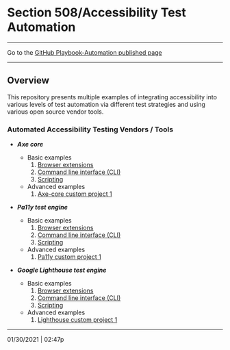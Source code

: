 # Section 508/Accessibility Test Automation

<hr>

Go to the [GitHub Playbook-Automation published page](https://section508coordinators.github.io/Dev-Automation/)

<hr>

## Overview
This repository presents multiple examples of integrating accessibility into various levels of test automation via different test strategies and using various open source vendor tools.

### Automated Accessibility Testing Vendors / Tools

  * ***Axe core***
    * Basic examples
        1. [Browser extensions](https://github.com/Section508Coordinators/Dev-Automation/tree/master/examples/axe-core/axe-basic-browser-ext)
        2. [Command line interface (CLI)](https://github.com/Section508Coordinators/Dev-Automation/tree/master/examples/axe-core/axe-basic-cli)
        3. [Scripting](https://github.com/Section508Coordinators/Dev-Automation/tree/master/examples/axe-core/axe-basic-scripts)
    * Advanced examples
        1. [Axe-core custom project 1](https://github.com/Section508Coordinators/Dev-Automation/tree/master/examples/axe-core/axe-advanced-project1)
    
  * ***Pa11y test engine***
    * Basic examples
        1. [Browser extensions](https://github.com/Section508Coordinators/Dev-Automation/tree/master/examples/pa11y/pa11y-basic-browser-ext)
        2. [Command line interface (CLI)](https://github.com/Section508Coordinators/Dev-Automation/tree/master/examples/pa11y/pa11y-basic-cli)
        3. [Scripting](https://github.com/Section508Coordinators/Dev-Automation/tree/master/examples/pa11y/pa11y-basic-scripts)
    * Advanced examples
        1. [Pa11y custom project 1](https://github.com/Section508Coordinators/Dev-Automation/tree/master/examples/pa11y/pa11y-advanced-project1)
    
  * ***Google Lighthouse test engine***
    * Basic examples
        1. [Browser extensions](https://github.com/Section508Coordinators/Dev-Automation/tree/master/examples/lighthouse/lh-basic-browser-ext)
        2. [Command line interface (CLI)](https://github.com/Section508Coordinators/Dev-Automation/tree/master/examples/lighthouse/lh-basic-cli)
        3. [Scripting](https://github.com/Section508Coordinators/Dev-Automation/tree/master/examples/lighthouse/lh-basic-scripts)
    * Advanced examples
        1. [Lighthouse custom project 1](https://github.com/Section508Coordinators/Dev-Automation/tree/master/examples/lighthouse/lh-advanced-project1)
        
<hr>

01/30/2021 | 02:47p

